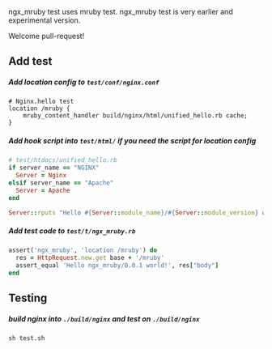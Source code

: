 ngx_mruby test uses mruby test.
ngx_mruby test is very earlier and experimental version. 

Welcome pull-request!
## Add test
##### Add location config to ``test/conf/nginx.conf``
```nginx
# Nginx.hello test
location /mruby {
    mruby_content_handler build/nginx/html/unified_hello.rb cache;
}
```
##### Add hook script into ``test/html/`` if you need the script for location config
```ruby
# test/htdocs/unified_hello.rb
if server_name == "NGINX"
  Server = Nginx
elsif server_name == "Apache"
  Server = Apache
end

Server::rputs "Hello #{Server::module_name}/#{Server::module_version} world!"
```
##### Add test code to ``test/t/ngx_mruby.rb``
```ruby
assert('ngx_mruby', 'location /mruby') do
  res = HttpRequest.new.get base + '/mruby'
  assert_equal 'Hello ngx_mruby/0.0.1 world!', res["body"]
end
```
## Testing
##### build nginx into ``./build/nginx`` and test on ``./build/nginx``
```
sh test.sh
```

